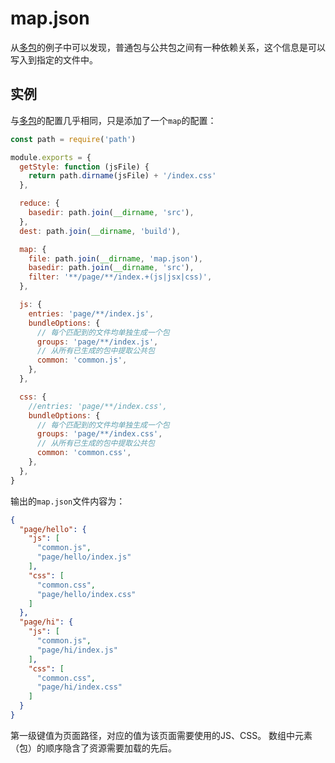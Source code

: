 # map.json
从[多包](../multi-bundles/)的例子中可以发现，普通包与公共包之间有一种依赖关系，这个信息是可以写入到指定的文件中。

## 实例
与[多包](../multi-bundles/)的配置几乎相同，只是添加了一个`map`的配置：

```js
const path = require('path')

module.exports = {
  getStyle: function (jsFile) {
    return path.dirname(jsFile) + '/index.css'
  },

  reduce: {
    basedir: path.join(__dirname, 'src'),
  },
  dest: path.join(__dirname, 'build'),

  map: {
    file: path.join(__dirname, 'map.json'),
    basedir: path.join(__dirname, 'src'),
    filter: '**/page/**/index.+(js|jsx|css)',
  },

  js: {
    entries: 'page/**/index.js',
    bundleOptions: {
      // 每个匹配到的文件均单独生成一个包
      groups: 'page/**/index.js',
      // 从所有已生成的包中提取公共包
      common: 'common.js',
    },
  },

  css: {
    //entries: 'page/**/index.css',
    bundleOptions: {
      // 每个匹配到的文件均单独生成一个包
      groups: 'page/**/index.css',
      // 从所有已生成的包中提取公共包
      common: 'common.css',
    },
  },
}

```

输出的`map.json`文件内容为：
```json
{
  "page/hello": {
    "js": [
      "common.js",
      "page/hello/index.js"
    ],
    "css": [
      "common.css",
      "page/hello/index.css"
    ]
  },
  "page/hi": {
    "js": [
      "common.js",
      "page/hi/index.js"
    ],
    "css": [
      "common.css",
      "page/hi/index.css"
    ]
  }
}

```

第一级键值为页面路径，对应的值为该页面需要使用的JS、CSS。
数组中元素（包）的顺序隐含了资源需要加载的先后。

